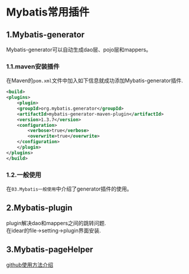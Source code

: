 # Mybatis常用插件

## 1.Mybatis-generator
Mybatis-generator可以自动生成dao层、pojo层和mappers。<br>

### 1.1.maven安装插件
在Maven的``pom.xml``文件中加入如下信息就成功添加Mybatis-generator插件.<br>
```xml
<build>
<plugins>
    <plugin>
    <groupId>org.mybatis.generator</groupId>
    <artifactId>mybatis-generator-maven-plugin</artifactId>
    <version>1.3.7</version>
    <configuration>
        <verbose>true</verbose>
        <overwrite>true</overwrite>
    </configuration>
    </plugin>
</plugins>
</build>
```

### 1.2.一般使用

在``03.Mybatis一般使用``中介绍了generator插件的使用。


## 2.Mybatis-plugin
plugin解决dao和mappers之间的跳转问题.<br>
在idear的file->setting->plugin界面安装.<br>

## 3.Mybatis-pageHelper
[github使用方法介绍](https://github.com/pagehelper/Mybatis-PageHelper/blob/master/wikis/en/HowToUse.md)<br>
